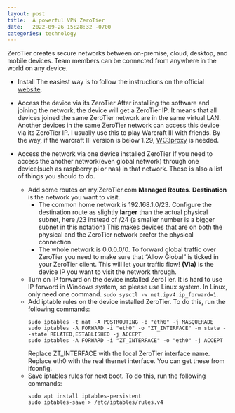 ```yaml
---
layout: post
title:  A powerful VPN ZeroTier
date:   2022-09-26 15:28:32 -0700
categories: technology
---
```

ZeroTier creates secure networks between on-premise, cloud, desktop, and mobile devices. Team members can be connected from anywhere in the world on any device. 
- Install
  The easiest way is to follow the instructions on the official  [website](https://www.zerotier.com/download/). 
- Access the device via its ZeroTier
  After installing the software and joining the network, the device will get a ZeroTier IP. It means that all devices joined the same ZeroTier network are in the same virtual LAN. Another devices in the same ZeroTier network can access this device via its ZeroTier IP. I usually use this to play Warcraft III with friends. By the way, if the warcraft III version is below 1.29, [WC3proxy](https://github.com/FooleAU/wc3proxy) is needed.
- Access the network via one device installed ZeroTier
  If you need to access the another network(even global network) through one device(such as raspberry pi or nas) in that network. These is also a list of things you should to do.
  
  - Add some routes on my.ZeroTier.com **Managed Routes**.
    **Destination** is the network you want to visit. 
    - The common home network is 192.168.1.0/23. 
      Configure the destination route as slightly **larger** than the actual physical subnet, here /23 instead of /24 (a smaller number is a bigger subnet in this notation) This makes devices that are on both the physical and the ZeroTier network prefer the physical connection.
    - The whole network is 0.0.0.0/0. 
      To forward global traffic over ZeroTier you need to make sure that “Allow Global” is ticked in your ZeroTier client. This will let your traffic flow!
      **(Via)** is the device IP you want to visit the network through.
  - Turn on IP forward on the device installed ZeroTier. 
    It is hard to use IP forword in Windows system, so please use Linux system. 
    In Linux, only need one command. `sudo sysctl -w net.ipv4.ip_forward=1`.
  - Add iptable rules on the device installed ZeroTier. To do this, run the following commands:
    ```shell
    sudo iptables -t nat -A POSTROUTING -o "eth0" -j MASQUERADE
    sudo iptables -A FORWARD -i "eth0" -o "ZT_INTERFACE" -m state --state RELATED,ESTABLISHED -j ACCEPT
    sudo iptables -A FORWARD -i "ZT_INTERFACE" -o "eth0" -j ACCEPT
    ```
    Replace ZT_INTERFACE with the local ZeroTier interface name.
    Replace eth0 with the real thernet interface.
    You can get these from ifconfig.
  - Save iptables rules for next boot. To do this, run the following commands:
    ```shell
    sudo apt install iptables-persistent
    sudo iptables-save > /etc/iptables/rules.v4
    ```
